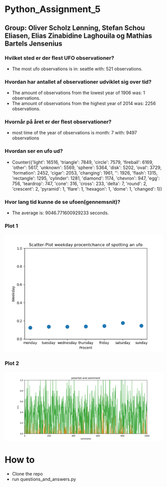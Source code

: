 # Python_Assignment_5

## Group: Oliver Scholz Lønning, Stefan Schou Eliasen, Elias Zinabidine Laghouila og Mathias Bartels Jensenius

### Hvilket sted er der flest UFO observationer?
* The most ufo observations is in: seattle with: 521 observations.

### Hvordan har antallet af observationer udviklet sig over tid?
* The amount of observations from the lowest year of 1906 was: 1 observations.
* The amount of observations from the highest year of 2014 was: 2256 observations.

### Hvornår på året er der flest observationer?
* most time of the year of observations is month: 7 with: 9497 observations

### Hvordan ser en ufo ud?
* Counter({'light': 16516, 'triangle': 7849, 'circle': 7579, 'fireball': 6169, 'other': 5617, 'unknown': 5569, 'sphere': 5364, 'disk': 5202, 'oval': 3729, 'formation': 2452, 'cigar': 2053, 'changing': 1961, '': 1926, 'flash': 1315, 'rectangle': 1295, 'cylinder': 1281, 'diamond': 1174, 'chevron': 947, 'egg': 756, 'teardrop': 747, 'cone': 316, 'cross': 233, 'delta': 7, 'round': 2, 'crescent': 2, 'pyramid': 1, 'flare': 1, 'hexagon': 1, 'dome': 1, 'changed': 1})

### Hvor lang tid kunne de se ufoen(gennemsnit)?
* The average is: 9046.771600929233 seconds.

### Plot 1
![Alt Text](https://github.com/HawkDon/Python_Assignment_5/blob/master/Python_Assignment5/plot1.PNG)

### Plot 2
![Alt Text](https://github.com/HawkDon/Python_Assignment_5/blob/master/Python_Assignment5/plot2.PNG)

# How to
* Clone the repo
* run questions_and_answers.py







